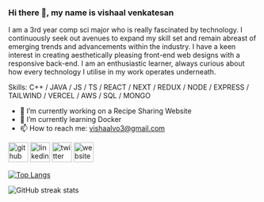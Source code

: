 ### Hi there 👋,   my name is vishaal venkatesan
I am a 3rd year comp sci major who is really fascinated by technology. I continuously seek out avenues to expand my skill set and remain abreast of emerging trends and advancements within the industry. I have a keen interest in creating aesthetically pleasing front-end web designs with a responsive back-end. I am an enthusiastic learner, always curious about how every technology I utilise in my work operates underneath.

Skills: C++ / JAVA / JS / TS / REACT / NEXT / REDUX / NODE / EXPRESS / TAILWIND / VERCEL / AWS / SQL / MONGO

- 🔭 I’m currently working on a Recipe Sharing Website 
- 🌱 I’m currently learning Docker 
- 📫 How to reach me: vishaalvo3@gmail.com 

[<img src='https://cdn.jsdelivr.net/npm/simple-icons@3.0.1/icons/github.svg' alt='github' height='40'>](https://github.com/VishaalVenkatesan)  [<img src='https://cdn.jsdelivr.net/npm/simple-icons@3.0.1/icons/linkedin.svg' alt='linkedin' height='40'>](https://www.linkedin.com/in/https://www.linkedin.com/in/vishaalvenkatesan/)  [<img src='https://cdn.jsdelivr.net/npm/simple-icons@3.0.1/icons/twitter.svg' alt='twitter' height='40'>](https://twitter.com/https://twitter.com/vishaalvenki)  [<img src='https://cdn.jsdelivr.net/npm/simple-icons@3.0.1/icons/icloud.svg' alt='website' height='40'>](https://www.vishaalvenkatesan.engineer/)  

[![Top Langs](https://github-readme-stats.vercel.app/api/top-langs/?username=VishaalVenkatesan)](https://github.com/anuraghazra/github-readme-stats)

![GitHub streak stats](https://streak-stats.demolab.com/?user=VishaalVenkatesan)  



